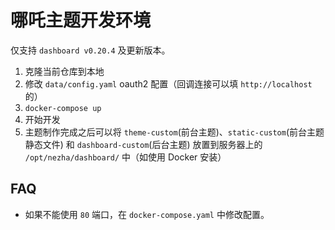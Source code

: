 # 哪吒主题开发环境

仅支持 `dashboard v0.20.4` 及更新版本。

1. 克隆当前仓库到本地
2. 修改 `data/config.yaml` oauth2 配置（回调连接可以填 `http://localhost` 的）
3. `docker-compose up`
4. 开始开发
5. 主题制作完成之后可以将 `theme-custom`(前台主题)、`static-custom`(前台主题静态文件) 和 `dashboard-custom`(后台主题) 放置到服务器上的 `/opt/nezha/dashboard/` 中（如使用 Docker 安装）

## FAQ

- 如果不能使用 `80` 端口，在 `docker-compose.yaml` 中修改配置。

